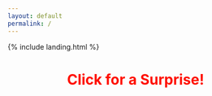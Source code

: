 ```yaml
---
layout: default
permalink: /
---
```


<link rel="shortcut icon" type="image/x-icon" href="{{ "/image/favicon.ico" | prepend: site.baseurl }}" >
{% include landing.html %}

<style>
@keyframes rainbow {
  0% { color: red; }
  20% { color: orange; }
  40% { color: yellow; }
  60% { color: green; }
  80% { color: blue; }
  100% { color: violet; }
}

.page-title {
  animation: rainbow 5s infinite; /* Change 5s to adjust speed */
  text-align: center; /* Center the text */
  cursor: pointer; /* Change cursor on hover */
}

.scroll-text {
  text-align: center; /* Center the text */
  overflow: hidden;
  white-space: nowrap;
}

.scroll-text .rainbow-text {
  display: inline-block;
  animation: scroll 10s linear infinite; /* Change 10s to adjust speed */
}

@keyframes scroll {
  0% { transform: translateX(100%); }
  100% { transform: translateX(-100%); }
}
</style>

<audio id="kittyAudio" src="/sounds/pedro.mp3"></audio> <!-- Change the path to your kitty.mp3 file -->

<h1 class="page-title">Click for a Surprise!</h1>

<div class="scroll-text" style="display: none;">
  <span class="rainbow-text">Passeggio tutta sola
Per le strade
Guardando attentamente
I monumenti
La classica straniera
Con un'aria strana
Che gira stanca
Tutta la città
A un certo punto
Della passeggiata
Mi chiama da una parte
Un ragazzino
Sembrava a prima vista
Tanto per benino
Si offre a far da guida
Per la città
Pedro, Pedro, Pedro, Pedro, Pe
Praticamente il meglio
Di Santa Fe
Pedro, Pedro, Pedro, Pedro, Pe
Fidati di me
Altro che ragazzino
Che per benino
Sapeva molte cose
Più di me
Mi ha portato tante volte
A veder le stelle
Ma non ho visto niente
Di Santa Fe
Pedro, Pedro, Pedro, Pedro, Pedro, Pe
Praticamente il meglio
Di Santa Fe
Pedro, Pedro, Pedro, Pedro, Pe
Fidati di me
Mi sono innamorata
Seduta stante
Di Pedro, Pedro, Pedro
Di Santa Fe
Mi ha sconvolto le vacanze
Mi ha stregata
Non faccio che pensare
A Pedro Pe
Pedro, Pedro, Pedro, Pedro, Pedro, Pe
Travolta di passione a Santa Fe
Pedro, Pedro, Pedro, Pedro, Pe
Tornerò da te
Come ballava bene sotto le stelle
Praticamente il meglio di Santa Fe
Le ragazze lo mangiavano
Con lo sguardo
Ma lui si concentrava solo con me
Pedro, Pedro, Pedro, Pedro, Pedro, Pe
Bellissima avventura di Santa Fe
Pedro, Pedro, Pedro, Pedro, Pe
Soli io e te
Mi sono innamorata
Seduta stante
Di Pedro, Pedro, Pedro
Di Santa Fe
Mi ha sconvolto le vacanze
Mi ha stregata
Non faccio che pensare
A Pedro Pe
Pedro, Pedro, Pedro, Pedro, Pedro, Pe
Praticamente il meglio di Santa Fe
Pedro, Pedro, Pedro, Pedro, Pe
Tornerò da te</span>
</div>

<script>
  document.querySelector('.page-title').addEventListener('click', function() {
    var audio = document.getElementById("kittyAudio");
    audio.play();

    var scrollText = document.querySelector('.scroll-text');
    scrollText.style.display = "block";
  });

  document.addEventListener("DOMContentLoaded", function() {
    var attribution = document.getElementById("attribution");
    if (attribution) {
        attribution.style.display = "none";
    }

    var leftGif = document.createElement("img");
    leftGif.src = "/image/racon.gif"; // Adjust path to your GIF
    leftGif.style.float = "left";
    leftGif.style.width = "50%";
    document.body.appendChild(leftGif);

    var rightGif = document.createElement("img");
    rightGif.src = "/image/racon.gif"; // Adjust path to your GIF
    rightGif.style.float = "right";
    rightGif.style.width = "50%";
    document.body.appendChild(rightGif);
  });    
</script>

